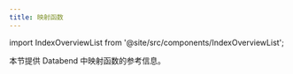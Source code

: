 ```yaml
---
title: 映射函数
---
```


import IndexOverviewList from '@site/src/components/IndexOverviewList';

本节提供 Databend 中映射函数的参考信息。

<IndexOverviewList />